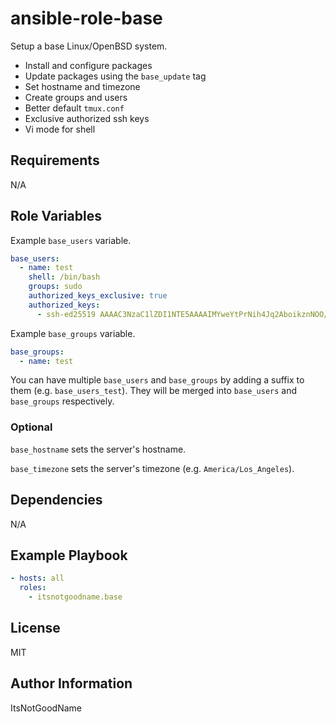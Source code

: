 # ansible-role-base

Setup a base Linux/OpenBSD system.

- Install and configure packages
- Update packages using the `base_update` tag
- Set hostname and timezone
- Create groups and users
- Better default `tmux.conf`
- Exclusive authorized ssh keys
- Vi mode for shell

## Requirements

N/A

## Role Variables

Example `base_users` variable.

```yaml
base_users:
  - name: test
    shell: /bin/bash
    groups: sudo
    authorized_keys_exclusive: true
    authorized_keys:
      - ssh-ed25519 AAAAC3NzaC1lZDI1NTE5AAAAIMYweYtPrNih4Jq2AboikznNOO/lHyBtiq+UR/lX2gNp test@test
```

Example `base_groups` variable.

```yaml
base_groups:
  - name: test
```

You can have multiple `base_users` and `base_groups` by adding a suffix to them (e.g. `base_users_test`).
They will be merged into `base_users` and `base_groups` respectively.

### Optional

`base_hostname` sets the server's hostname.

`base_timezone` sets the server's timezone (e.g. `America/Los_Angeles`).

## Dependencies

N/A

## Example Playbook

```yaml
- hosts: all
  roles:
    - itsnotgoodname.base
```

## License

MIT

## Author Information

ItsNotGoodName

